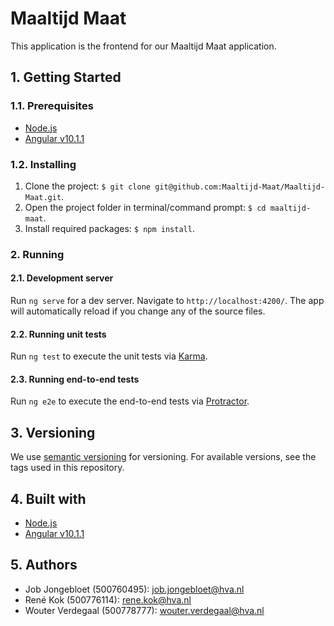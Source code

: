 # Maaltijd Maat
This application is the frontend for our Maaltijd Maat application.

## 1. Getting Started
### 1.1. Prerequisites
-   [Node.js](https://nodejs.org/en/)
-   [Angular v10.1.1](https://angular.io)

### 1.2. Installing
1.  Clone the project: `$ git clone git@github.com:Maaltijd-Maat/Maaltijd-Maat.git`.
2.  Open the project folder in terminal/command prompt: `$ cd maaltijd-maat`.
4.  Install required packages: `$ npm install`.

### 2. Running
#### 2.1. Development server
Run `ng serve` for a dev server. Navigate to `http://localhost:4200/`. The app will automatically reload if you change any of the source files.

#### 2.2. Running unit tests
Run `ng test` to execute the unit tests via [Karma](https://karma-runner.github.io).

#### 2.3. Running end-to-end tests
Run `ng e2e` to execute the end-to-end tests via [Protractor](http://www.protractortest.org/).

## 3. Versioning
We use [semantic versioning](https://semver.org) for versioning. For available versions, see the tags used in this repository.

## 4. Built with
-   [Node.js](https://nodejs.org/en/)
-   [Angular v10.1.1](https://angular.io)

## 5. Authors
-   Job Jongebloet (500760495): [job.jongebloet@hva.nl](mailto:job.jongebloet@hva.nl)
-   René Kok (500776114): [rene.kok@hva.nl](mailto:rene.kok@hva.nl)
-   Wouter Verdegaal (500778777): [wouter.verdegaal@hva.nl](mailto:wouter.verdegaal@hva.nl)
